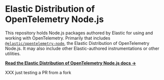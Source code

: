 # Elastic Distribution of OpenTelemetry Node.js

This repository holds Node.js packages authored by Elastic for using
and working with OpenTelemetry. Primarily that includes
[`@elastic/opentelemetry-node`](./packages/opentelemetry-node), the
Elastic Distribution of OpenTelemetry Node.js. It may also
include other Elastic-authored instrumentations or other utilities.

[**Read the Elastic Distribution of OpenTelemetry Node.js docs →**](./packages/opentelemetry-node/README.md)

XXX just testing a PR from a fork
